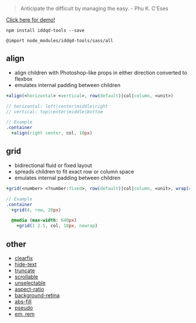 > Anticipate the difficult by managing the easy. - Phu K. C'Eses

[Click here for demo!](http://codepen.io/salsita/full/bgxWBX/)

`npm install iddqd-tools --save`

`@import node_modules/iddqd-tools/sass/all`

## align

- align children with Photoshop-like props in either direction converted to flexbox
- emulates internal padding between children

```Sass
+align(<horizontal> <vertical>, row(default)|col|column, <unit>)

// horizontal: left|center|middle|right
// vertical: top|center|middle|bottom

// Example
.container
  +align(right center, col, 10px)
```

## grid

- bidirectional fluid or fixed layout
- spreads children to fit exact row or column space
- emulates internal padding between children

```Sass
+grid(<number> <?number:fixed>, row(default)|col|column, <unit>, wrap(default)|nowrap)

// Example
.container
  +grid(4, row, 20px)

  @media (max-width: 640px)
    +grid(1 2.5, col, 10px, nowrap)
```

## other

- [clearfix](sass/clearfix.sass)
- [hide-text](sass/hide-text.sass)
- [truncate](sass/truncate.sass)
- [scrollable](sass/scrollable.sass)
- [unselectable](sass/unselectable.sass)
- [aspect-ratio](sass/aspect-ratio.sass)
- [background-retina](sass/background-retina.sass)
- [abs-fill](sass/abs-fill.sass)
- [pseudo](sass/pseudo.sass)
- [em, rem](sass/em-rem.sass)
